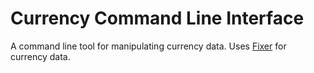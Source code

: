 # Currency Command Line Interface

A command line tool for manipulating currency data. Uses [Fixer](fixer.io) for currency data.
